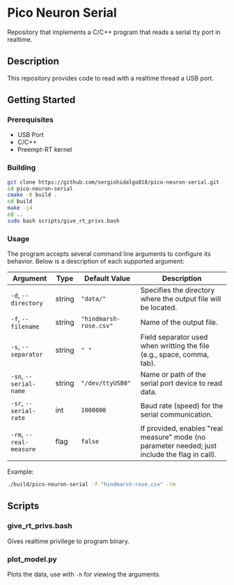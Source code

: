 # Pico Neuron Serial

Repository that implements a C/C++ program that reads a serial tty port in realtime.

## Description

This repository provides code to read with a realtime thread a USB port.

## Getting Started

### Prerequisites

- USB Port
- C/C++
- Preempt-RT kernel

### Building

```sh
git clone https://github.com/sergiohidalgo818/pico-neuron-serial.git
cd pico-neuron-serial
cmake -B build .
cd build
make -j4
cd ..
sudo bash scripts/give_rt_privs.bash
```

### Usage

The program accepts several command line arguments to configure its behavior. Below is a description of each supported argument:

| Argument                | Type   | Default Value        | Description                                                                                   |
|-------------------------|--------|----------------------|-----------------------------------------------------------------------------------------------|
| `-d`, `--directory`     | string | `"data/"`            | Specifies the directory where the output file will be located.                                       |
| `-f`, `--filename`      | string | `"hindmarsh-rose.csv"` | Name of the output file.                                                             |
| `-s`, `--separator`     | string | `" "`                | Field separator used when writting the file (e.g., space, comma, tab).                         |
| `-sn`, `--serial-name`  | string | `"/dev/ttyUSB0"`     | Name or path of the serial port device to read data.                              |
| `-sr`, `--serial-rate`  | int    | `1000000`            | Baud rate (speed) for the serial communication.                                               |
| `-rm`, `--real-measure` | flag   | `false`              | If provided, enables "real measure" mode (no parameter needed; just include the flag in call).|


Example:

```bash
./build/pico-neuron-serial -f "hindmarsh-rose.csv" -rm
```


## Scripts

### give_rt_privs.bash

Gives realtime privilege to program binary.

### plot_model.py

Plots the data, use with `-h` for viewing the arguments.
